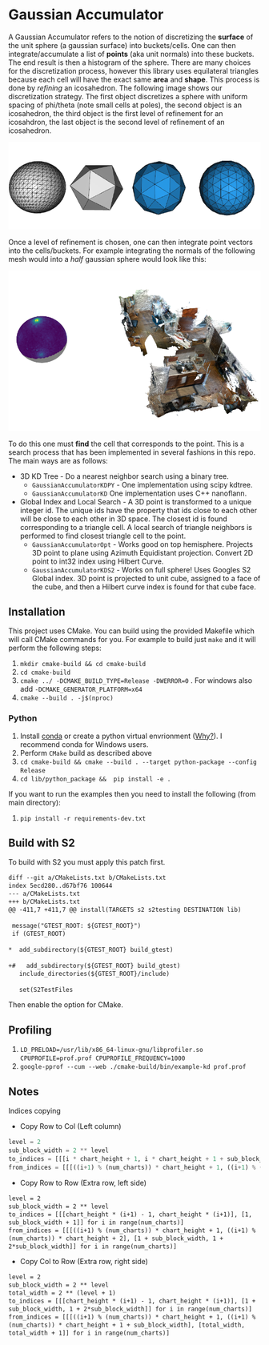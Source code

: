 # Gaussian Accumulator

A Gaussian Accumulator refers to the notion of discretizing the **surface** of the unit sphere (a gaussian surface) into buckets/cells. One can then integrate/accumulate a list of **points** (aka unit normals) into these buckets.
The end result is then a histogram of the sphere. There are many choices for the discretization process, however this library uses equilateral triangles because each cell will have the exact same **area** and **shape**. This process is done by *refining* an icosahedron. The following image shows our discretization strategy. The first object discretizes a sphere with uniform spacing of phi/theta (note small cells at poles), the second object is an icosahedron, the third object is the first level of refinement for an icosahdron, the last object is the second level of refinement of an icosahedron.

![Icosahedron](/assets/imgs/refined_icosahedron.png)

Once a level of refinement is chosen, one can then integrate point vectors into the cells/buckets. For example integrating the normals of the following mesh would into a *half* gaussian sphere would look like this:

![GaussianAccumulator](/assets/imgs/gaussian_accumulator_example.png)

To do this one must **find** the cell that corresponds to the point. This is a search process that has been implemented in several fashions in this repo. The main ways are as follows:

* 3D KD Tree - Do a nearest neighbor search using a binary tree.
    - `GaussianAccumulatorKDPY` - One implementation using scipy kdtree.
    - `GaussianAccumulatorKD` One implementation uses C++ nanoflann.
* Global Index and Local Search - A 3D point is transformed to a unique integer id. The unique ids have the property that ids close to each other will be close to each other in 3D space. The closest id is found corresponding to a triangle cell. A local search of triangle neighbors is performed to find closest triangle cell to the point.
    - `GaussianAccumulatorOpt` - Works good on top hemisphere. Projects 3D point to plane using Azimuth Equidistant projection. Convert 2D point to int32 index using Hilbert Curve.
    - `GaussianAccumulatorKDS2` - Works on full sphere! Uses Googles S2 Global index. 3D point is projected to unit cube, assigned to a face of the cube, and then a Hilbert curve index is found for that cube face.

## Installation

This project uses CMake. You can build using the provided Makefile which will call CMake commands for you. For example to build just `make` and it will perform the following steps:

1. `mkdir cmake-build && cd cmake-build` 
2. `cd cmake-build` 
3. `cmake ../ -DCMAKE_BUILD_TYPE=Release -DWERROR=0` . For windows also add `-DCMAKE_GENERATOR_PLATFORM=x64` 
4. `cmake --build . -j$(nproc)` 

### Python

1. Install [conda](https://conda.io/projects/conda/en/latest/) or create a python virtual envrionment ([Why?](https://medium.freecodecamp.org/why-you-need-python-environments-and-how-to-manage-them-with-conda-85f155f4353c)). I recommend conda for Windows users.
2. Perform `CMake` build as described above
3. `cd cmake-build && cmake --build . --target python-package --config Release` 
4. `cd lib/python_package &&  pip install -e .` 

If you want to run the examples then you need to install the following (from main directory):

1. `pip install -r requirements-dev.txt` 

## Build with S2

To build with S2 you must apply this patch first.

``` 
diff --git a/CMakeLists.txt b/CMakeLists.txt
index 5ecd280..d67bf76 100644
--- a/CMakeLists.txt
+++ b/CMakeLists.txt
@@ -411,7 +411,7 @@ install(TARGETS s2 s2testing DESTINATION lib)

 message("GTEST_ROOT: ${GTEST_ROOT}")
 if (GTEST_ROOT)

*  add_subdirectory(${GTEST_ROOT} build_gtest)

+#   add_subdirectory(${GTEST_ROOT} build_gtest)
   include_directories(${GTEST_ROOT}/include)

   set(S2TestFiles
```

Then enable the option for CMake.

## Profiling

1. `LD_PRELOAD=/usr/lib/x86_64-linux-gnu/libprofiler.so CPUPROFILE=prof.prof CPUPROFILE_FREQUENCY=1000` 
2. `google-pprof --cum --web ./cmake-build/bin/example-kd prof.prof` 

## Notes

Indices copying

* Copy Row to Col (Left column)

```python
level = 2
sub_block_width = 2 ** level
to_indices = [[[i * chart_height + 1, i * chart_height + 1 + sub_block_width], [0,1]] for i in range(num_charts)]
from_indices = [[[((i+1) % (num_charts)) * chart_height + 1, ((i+1) % (num_charts)) * chart_height + 2], [1, sub_block_width]] for i in range(num_charts)]
```

* Copy Row to Row (Extra row, left side)

```
level = 2
sub_block_width = 2 ** level
to_indices = [[[chart_height * (i+1) - 1, chart_height * (i+1)], [1, sub_block_width + 1]] for i in range(num_charts)]
from_indices = [[[((i+1) % (num_charts)) * chart_height + 1, ((i+1) % (num_charts)) * chart_height + 2], [1 + sub_block_width, 1 + 2*sub_block_width]] for i in range(num_charts)]
```

* Copy Col to Row (Extra row, right side)

```
level = 2
sub_block_width = 2 ** level
total_width = 2 ** (level + 1)
to_indices = [[[chart_height * (i+1) - 1, chart_height * (i+1)], [1 + sub_block_width, 1 + 2*sub_block_width]] for i in range(num_charts)]
from_indices = [[[((i+1) % (num_charts)) * chart_height + 1, ((i+1) % (num_charts)) * chart_height + 1 + sub_block_width], [total_width, total_width + 1]] for i in range(num_charts)]
```


